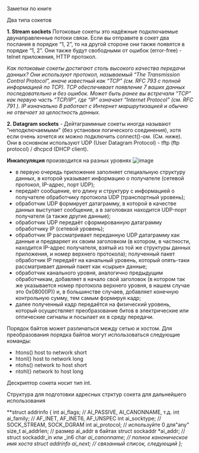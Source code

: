 Заметки по книге 

Два типа сокетов

**1. Stream sockets**
Потоковые сокеты это надёжные подключаемые двунаправленные потоки связи. Если вы отправите в сокет два послания в порядке “1, 2”, то на другой стороне они также появятся в порядке “1, 2”. Они также будут свободными от ошибок (error-free) - telnet приложения, HTTP протокол.

_Как потоковые сокеты достигают столь высокого качества передачи данных? Они
используют протокол, называемый “The Transmission Control Protocol”, иначе известный
как “TCP” (см. RFC 793 с полной информацией по TCP). TCP обеспечивает появление 7
ваших данных последовательно и без ошибок. Может быть ранее вы встречали “TCP” как
первую часть “TCP/IP”, где “IP” означает “Internet Protocol” (см. RFC 791 ). IP изначально 8
работает с Интернет маршрутизацией и обычно не отвечает за целостность данных._

**2. Datagram sockets** - Дейтаграммные сокеты иногда называют “неподключаемыми” (без установки логического соединения), хотя если очень хочется их можно подключить connect()-ом. (См. ниже). Они в основном используют UDP (User Datagram Protocol) - tftp (ftp protocol) / dhcpcd (DHCP client).

**Инкапсуляция** производится на разных уровнях 
![image](https://github.com/bakyt92/11_ft_irc/assets/40731866/4e6e973f-381f-4b17-8ff6-d91cee75a4cd)

- в первую очередь приложение заполняет специальную структуру данных, в которой указывает информацию о получателе (сетевой протокол, IP-адрес, порт UDP);
- передаёт сообщение, его длину и структуру с информацией о получателе обработчику протокола UDP (транспортный уровень);
- обработчик UDP формирует датаграмму, в которой в качестве данных выступает сообщение, а в заголовках находится UDP-порт получателя (а также другие данные);
- обработчик UDP передаёт сформированную датаграмму обработчику IP (сетевой уровень);
- обработчик IP рассматривает переданную UDP датаграмму как данные и предваряет их своим заголовком (в котором, в частности, находится IP-адрес получателя, взятый из той же структуры данных приложения, и номер верхнего протокола);
полученный пакет обработчик IP передаёт на канальный уровень, который опять-таки рассматривает данный пакет как «сырые» данные;
- обработчик канального уровня, аналогично предыдущим обработчикам, добавляет в начало свой заголовок (в котором так же указывается номер протокола верхнего уровня, в нашем случае это 0x0800(IP)) и, в большинстве случаев, добавляет конечную контрольную сумму, тем самым формируя кадр;
- далее полученный кадр передаётся на физический уровень, который осуществляет преобразование битов в электрические или оптические сигналы и посылает их в среду передачи.

Порядок байтов может различаться между сетью и хостом. 
Для преобразования порядка байтов могут использоваться следующие команды:
- htons() host to network short
- htonl() host to network long
- ntohs() network to host short
- ntohl() network to host long

Дескриптор сокета носит тип int. 

Структура для подготовки адресных стрктур сокета для дальнейшего использования 

**struct addrinfo {
 int ai_flags; // AI_PASSIVE, AI_CANONNAME, т.д.
 int ai_family; // AF_INET, AF_INET6, AF_UNSPEC
 int ai_socktype; // SOCK_STREAM, SOCK_DGRAM
 int ai_protocol; // используйте 0 для"any"
 size_t ai_addrlen; // размер ai_addr в байтах
 struct sockaddr *ai_addr; // struct sockaddr_in или _in6
 char *ai_canonname; // полное каноническое имя хоста
 struct addrinfo *ai_next; // связанный список, следующий
 };**



